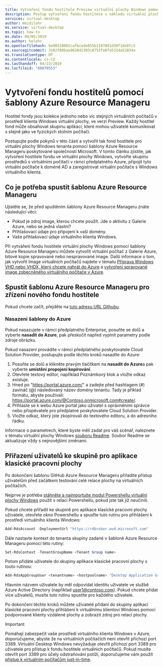 ```yaml
---
title: Vytvoření fondu hostitele Preview virtuální plochy Windows pomocí šablony Azure Resource Manageru – Azure
description: Postup vytvoření fondu hostitele v náhledu virtuální plochy Windows pomocí šablony Azure Resource Manageru.
services: virtual-desktop
author: Heidilohr
ms.service: virtual-desktop
ms.topic: how-to
ms.date: 04/05/2019
ms.author: helohr
ms.openlocfilehash: ba98328002cafbcede855b1187881d39f1de8fc5
ms.sourcegitcommit: 3102f886aa962842303c8753fe8fa5324a52834a
ms.translationtype: HT
ms.contentlocale: cs-CZ
ms.lasthandoff: 04/23/2019
ms.locfileid: "60870553"
---
```

# <a name="create-a-host-pool-with-an-azure-resource-manager-template"></a>Vytvoření fondu hostitelů pomocí šablony Azure Resource Manageru

Hostitel fondy jsou kolekce jednoho nebo víc stejných virtuálních počítačů v prostředí klienta Windows virtuální plochy, ve verzi Preview. Každý hostitel fond může obsahovat skupinu aplikací, které mohou uživatelé komunikovat s stejně jako ve fyzických stolním počítači.

Postupujte podle pokynů v této části a vytvořit tak fond hostitele pro virtuální plochy Windows tenanta pomocí šablony Azure Resource Manageru poskytované společností Microsoft. V tomto článku zjistíte, jak vytvoření hostitele fondu ve virtuální plochy Windows, vytvořte skupinu prostředků s virtuálními počítači v rámci předplatného Azure, připojit tyto virtuální počítače k doméně AD a zaregistrovat virtuální počítače s Windows virtuálního klienta.

## <a name="what-you-need-to-run-the-azure-resource-manager-template"></a>Co je potřeba spustit šablonu Azure Resource Manageru

Ujistěte se, že před spuštěním šablony Azure Resource Manageru znáte následující věci:

- Pokud je zdroj image, kterou chcete použít. Jde o aktivitu z Galerie Azure, nebo se jedná vlastní?
- Přihlašovací údaje pro připojení k vaší domény.
- Vaše přihlašovací údaje virtuálního klienta Windows.

Při vytváření fondu hostitele virtuální plochy Windows pomocí šablony Azure Resource Manageru můžete vytvořit virtuální počítač z Galerie Azure, bitové kopie spravované nebo nespravované image. Další informace o tom, jak vytvořit Image virtuálních počítačů najdete v tématu [Příprava Windows VHD nebo VHDX, který chcete nahrát do Azure](https://docs.microsoft.com/azure/virtual-machines/windows/prepare-for-upload-vhd-image) a [vytvoření spravované image zobecněného virtuálního počítače v Azure](https://docs.microsoft.com/azure/virtual-machines/windows/capture-image-resource).

## <a name="run-the-azure-resource-manager-template-for-provisioning-a-new-host-pool"></a>Spustit šablonu Azure Resource Manageru pro zřízení nového fondu hostitele

Pokud chcete začít, přejděte na [tuto adresu URL Githubu](https://github.com/Azure/RDS-Templates/tree/master/wvd-templates/Create%20and%20provision%20WVD%20host%20pool).

### <a name="deploy-the-template-to-azure"></a>Nasazení šablony do Azure

Pokud nasazujete v rámci předplatného Enterprise, posuňte se dolů a vyberte **nasadit do Azure**, pak přeskočit napřed vyplnit parametry podle zdroje obrázku.

Pokud nasazení provádíte v rámci předplatného poskytovatele Cloud Solution Provider, postupujte podle těchto kroků nasadíte do Azure:

1. Posuňte se dolů a klikněte pravým tlačítkem na **nasadit do Azure**a pak vyberte **umístění propojení kopírování**.
2. Otevřete textový editor, například Poznámkový blok a vložte odkaz existuje.
3. Hned po "https://portal.azure.com/" a zadejte před hashtagem (#) zavináč (@) následovaný název domény tenantu. Tady je příklad formátu, abyste používali: https://portal.azure.com/@Contoso.onmicrosoft.com#create/.
4. Přihlaste se k webu Azure portal jako uživatel s oprávněními správce nebo přispěvatele pro předplatné poskytovatele Cloud Solution Provider.
5. Vložte odkaz, který jste zkopírovali do textového editoru, a do adresního řádku.

Informace o parametrech, které byste měli zadat pro váš scénář, naleznete v tématu virtuální plochy Windows [souboru Readme](https://github.com/Azure/RDS-Templates/blob/master/wvd-templates/Create%20and%20provision%20WVD%20host%20pool/README.md). Soubor Readme se aktualizuje vždy s nejnovějšími změnami.

## <a name="assign-users-to-the-desktop-application-group"></a>Přiřazení uživatelů ke skupině pro aplikace klasické pracovní plochy

Po dokončení šablonu GitHub Azure Resource Manageru přiřadíte přístup uživatelům před začátkem testování celé relace plochy na virtuálních počítačích.

Nejprve je potřeba [stáhněte a naimportujte modul Powershellu virtuální plochy Windows](https://docs.microsoft.com/powershell/windows-virtual-desktop/overview) použít v relaci Powershellu, pokud jste tak již neučinili.

Pokud chcete přiřadit ke skupině pro aplikace klasické pracovní plochy uživatele, otevřete okno Powershellu a spusťte tuto rutinu pro přihlášení k prostředí virtuálního klienta Windows:

```powershell
Add-RdsAccount -DeploymentUrl "https://rdbroker.wvd.microsoft.com"
```

Dále nastavte kontext do tenanta skupiny zadané v šabloně Azure Resource Manageru pomocí této rutiny:

```powershell
Set-RdsContext -TenantGroupName <Tenant Group name>
```

Potom přidáte uživatele do skupiny aplikace klasické pracovní plochy s touto rutinou:

```powershell
Add-RdsAppGroupUser <tenantname> <hostpoolname> "Desktop Application Group" -UserPrincipalName <userupn>
```

Hlavním názvem uživatele by měl odpovídat identitu uživatele ve službě Azure Active Directory (například user1@contoso.com). Pokud chcete přidat více uživatelů, musíte tuto rutinu spustíte pro každého uživatele.

Po dokončení těchto kroků můžete uživatelé přidaní do skupiny aplikací klasické pracovní plochy přihlášení k virtuálnímu klientovi Windows pomocí podporované klienty vzdálené plochy a zobrazit zdroj pro relaci plochy.

>[!IMPORTANT]
>Pomáhají zabezpečit vaše prostředí virtuálního klienta Windows v Azure, doporučujeme, abyste že na virtuálních počítačích není otevřít příchozí port 3389. Virtuální Desktop Windows nevyžaduje otevřít příchozí port 3389 pro uživatele pro přístup k fondu hostitele virtuálních počítačů. Pokud musíte otevřít port 3389 pro účely odstraňování potíží, doporučujeme vám použít [přístup k virtuálním počítačům just-in-time](https://docs.microsoft.com/en-us/azure/security-center/security-center-just-in-time).